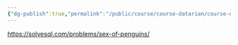 ```yaml
---
{"dg-publish":true,"permalink":"/public/course/course-datarian/course-datarian/datarian/","created":"2025-08-29T12:42:22.590+09:00","updated":"2025-08-29T16:08:46.447+09:00"}
---
```


https://solvesql.com/problems/sex-of-penguins/